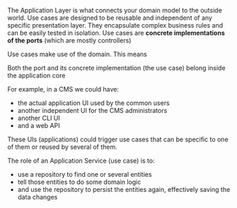 The Application Layer is what connects your domain model to the outside world.
Use cases are designed to be reusable and independent of any specific presentation layer. They encapsulate complex business rules and can be easily tested in isolation.
Use cases are **concrete implementations of the ports** (which are mostly controllers)

Use cases make use of the domain. This means 

Both the port and its concrete implementation (the use case) belong inside the application core

For example, in a CMS we could have:
- the actual application UI used by the common users
- another independent UI for the CMS administrators
- another CLI UI
- and a web API

These UIs (applications) could trigger use cases that can be specific to one of them or reused by several of them.

The role of an Application Service (use case) is to:
- use a repository to find one or several entities
- tell those entities to do some domain logic 
- and use the repository to persist the entities again, effectively saving the data changes